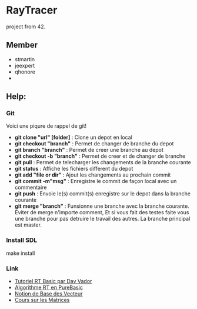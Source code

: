 # RayTracer
project from 42.

## Member
- stmartin
- jeexpert
- qhonore
-

## Help:
### Git
Voici une piqure de rappel de git!
- **git clone "url" [folder]** : Clone un depot en local
- **git checkout "branch"** : Permet de changer de branche du depot
- **git branch "branch"** : Permet de creer une branche au depot
- **git checkout -b "branch"** : Permet de creer et de changer de branche
- **git pull** : Permet de telecharger les changements de la branche courante
- **git status** : Affiche les fichiers different du depot
- **git add "file or dir"** : Ajout les changements au prochain commit
- **git commit -m"msg"** : Enregistre le commit de façon local avec un commentaire
- **git push** : Envoie le(s) commit(s) enregistre sur le depot dans la branche courante
- **git merge "branch"** : Funsionne une branche avec la branche courante. Eviter de merge n'importe comment, Et si vous fait des testes faite vous une branche pour pas detruire le travail des autres. La branche principal est master.

### Install SDL
make install

### Link
- [Tutoriel RT Basic par Dav Vador](http://dav.vador.raytracing.free.fr/tutorio/tuto1/index.html)
- [Algorithme RT en PureBasic](http://www.purebasic.fr/french/viewtopic.php?t=9424)
- [Notion de Base des Vecteur](https://openclassrooms.com/courses/les-shaders-en-glsl/les-vecteurs-3)
- [Cours sur les Matrices](http://www.lyceedadultes.fr/sitepedagogique/documents/math/mathTermES/geraldine/01_Les_Matrices_cours.pdf)
